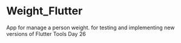 # Weight_Flutter
 App for manage a person weight. for testing and implementing new versions of Flutter Tools
 Day 26
